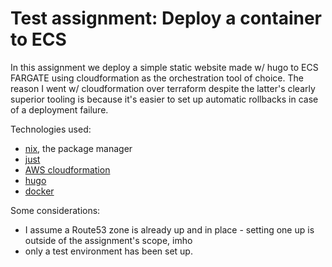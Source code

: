 # Test assignment: Deploy a container to ECS

In this assignment we deploy a simple static website made w/ hugo to ECS FARGATE using cloudformation as
the orchestration tool of choice. The reason I went w/ cloudformation over terraform despite the latter's clearly
superior tooling is because it's easier to set up automatic rollbacks in case of a deployment failure.

Technologies used:
- [nix](https://nixos.org/guides/how-nix-works.html), the package manager
- [just](https://github.com/casey/just)
- [AWS cloudformation](https://aws.amazon.com/cloudformation/)
- [hugo](https://gohugo.io/)
- [docker](https://www.docker.com/)


Some considerations:
- I assume a Route53 zone is already up and in place - setting one up is outside of the assignment's scope, imho
- only a test environment has been set up.

